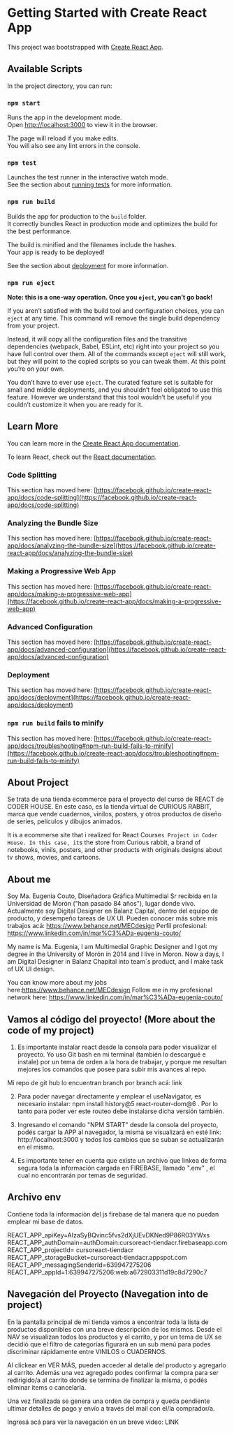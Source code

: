 # Getting Started with Create React App

This project was bootstrapped with [Create React App](https://github.com/facebook/create-react-app).

## Available Scripts

In the project directory, you can run:

### `npm start`

Runs the app in the development mode.\
Open [http://localhost:3000](http://localhost:3000) to view it in the browser.

The page will reload if you make edits.\
You will also see any lint errors in the console.

### `npm test`

Launches the test runner in the interactive watch mode.\
See the section about [running tests](https://facebook.github.io/create-react-app/docs/running-tests) for more information.

### `npm run build`

Builds the app for production to the `build` folder.\
It correctly bundles React in production mode and optimizes the build for the best performance.

The build is minified and the filenames include the hashes.\
Your app is ready to be deployed!

See the section about [deployment](https://facebook.github.io/create-react-app/docs/deployment) for more information.

### `npm run eject`

**Note: this is a one-way operation. Once you `eject`, you can’t go back!**

If you aren’t satisfied with the build tool and configuration choices, you can `eject` at any time. This command will remove the single build dependency from your project.

Instead, it will copy all the configuration files and the transitive dependencies (webpack, Babel, ESLint, etc) right into your project so you have full control over them. All of the commands except `eject` will still work, but they will point to the copied scripts so you can tweak them. At this point you’re on your own.

You don’t have to ever use `eject`. The curated feature set is suitable for small and middle deployments, and you shouldn’t feel obligated to use this feature. However we understand that this tool wouldn’t be useful if you couldn’t customize it when you are ready for it.

## Learn More

You can learn more in the [Create React App documentation](https://facebook.github.io/create-react-app/docs/getting-started).

To learn React, check out the [React documentation](https://reactjs.org/).

### Code Splitting

This section has moved here: [https://facebook.github.io/create-react-app/docs/code-splitting](https://facebook.github.io/create-react-app/docs/code-splitting)

### Analyzing the Bundle Size

This section has moved here: [https://facebook.github.io/create-react-app/docs/analyzing-the-bundle-size](https://facebook.github.io/create-react-app/docs/analyzing-the-bundle-size)

### Making a Progressive Web App

This section has moved here: [https://facebook.github.io/create-react-app/docs/making-a-progressive-web-app](https://facebook.github.io/create-react-app/docs/making-a-progressive-web-app)

### Advanced Configuration

This section has moved here: [https://facebook.github.io/create-react-app/docs/advanced-configuration](https://facebook.github.io/create-react-app/docs/advanced-configuration)

### Deployment

This section has moved here: [https://facebook.github.io/create-react-app/docs/deployment](https://facebook.github.io/create-react-app/docs/deployment)

### `npm run build` fails to minify

This section has moved here: [https://facebook.github.io/create-react-app/docs/troubleshooting#npm-run-build-fails-to-minify](https://facebook.github.io/create-react-app/docs/troubleshooting#npm-run-build-fails-to-minify)

## About Project

Se trata de una tienda ecommerce para el proyecto del curso de REACT de CODER HOUSE.
En este caso, es la tienda virtual de CURIOUS RABBIT, marca que vende cuadernos, vinilos, posters, y otros productos de diseño de series, películos y dibujos animados.

It is a ecommerse site that i realized for React Course`s Project in Coder House.
In this case, it`s the store from Curious rabbit, a brand of notebooks, vinils, posters, and other products with originals designs about tv shows, movies, and cartoons.

## About me

Soy Ma. Eugenia Couto, Diseñadora Gráfica Multimedial Sr recibida en la Universidad de Morón ("han pasado 84 años"), lugar donde vivo. Actualmente soy Digital Designer en Balanz Capital, dentro del equipo de producto, y desempeño tareas de UX UI.
Pueden conocer más sobre mis trabajos acá: https://www.behance.net/MECdesign
Perfil profesional: https://www.linkedin.com/in/mar%C3%ADa-eugenia-couto/

My name is Ma. Eugenia, I am Multimedial Graphic Designer and I got my degree in the University of Morón in 2014 and I live in Moron. Now a days, I am Digital Designer in Balanz Chapital into team`s product, and I make task of UX UI design.

You can know more about my jobs here:https://www.behance.net/MECdesign
Follow me in my profesional network here: https://www.linkedin.com/in/mar%C3%ADa-eugenia-couto/


## Vamos al código del proyecto! (More about the code of my project)
1) Es importante instalar react desde la consola para poder visualizar el proyecto. Yo uso Git bash en mi terminal (también lo descargué e instale) por un tema de orden a la hora de trabajar, y porque me resultan mejores los comandos que posee para subir mis avances al repo.

Mi repo de git hub lo encuentran branch por branch acá:
link

2) Para poder navegar directamente y emplear el useNavigator, es necesario instalar:
npm install history@5 react-router-dom@6 .  Por lo tanto para poder ver este routeo debe instalarse dicha versión también.

3) Ingresando el comando "NPM START" desde la consola del proyecto, podés cargar la APP al navegador, la misma se visualizará en esté link: http://localhost:3000 y todos los cambios que se suban se actualizarán en el mismo.

4) Es importante tener en cuenta que existe un archivo que linkea de forma segura toda la información cargada en FIREBASE, llamado ".env" , el cual no encontrarán por temas de seguridad.

## Archivo env
Contiene toda la informaciòn del js firebase de tal manera que no puedan emplear mi base de datos.

REACT_APP_apiKey=AIzaSyBQvinc5fvs2dXjUEvDKNed9P86R03YWxs
REACT_APP_authDomain=authDomain:cursoreact-tiendacr.firebaseapp.com
REACT_APP_projectId= cursoreact-tiendacr
REACT_APP_storageBucket=cursoreact-tiendacr.appspot.com
REACT_APP_messagingSenderId=639947275206
REACT_APP_appId=1:639947275206:web:a672903311d19c8d7290c7

## Navegación del Proyecto (Navegation into de project)

En la pantalla principal de mi tienda vamos a encontrar toda la lista de productos disponibles con una breve descripción de los mismos. Desde el NAV se visualizan todos los productos y el carrito, y por un tema de UX se decidió que el filtro de categorías figurará en un sub menú para podes discriminar rápidamente entre VINILOS o CUADERNOS. 

Al clickear en VER MÁS, pueden acceder al detalle del producto y agregarlo al carrito. Además una vez agregado podes confirmar la compra para ser redirigido/a al carrito donde se termina de finalizar la misma, o podés eliminar items o cancelarla.

Una vez finalizada se genera una orden de compra y queda pendiente ultimar detalles de pago y envío a través del mail con el/la comprador/a.

Ingresá acá para ver la navegación en un breve video:
LINK


